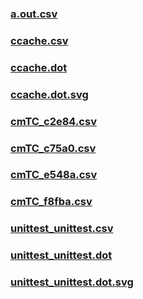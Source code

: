 ### [a.out.csv](a.out.csv)
### [ccache.csv](ccache.csv)
### [ccache.dot](ccache.dot)
### [ccache.dot.svg](ccache.dot.svg)
### [cmTC_c2e84.csv](cmTC_c2e84.csv)
### [cmTC_c75a0.csv](cmTC_c75a0.csv)
### [cmTC_e548a.csv](cmTC_e548a.csv)
### [cmTC_f8fba.csv](cmTC_f8fba.csv)
### [unittest_unittest.csv](unittest_unittest.csv)
### [unittest_unittest.dot](unittest_unittest.dot)
### [unittest_unittest.dot.svg](unittest_unittest.dot.svg)
